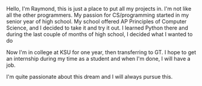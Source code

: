 Hello, I'm Raymond, this is just a place to put all my projects in. I'm not like all the other programmers. My passion for CS/programming started in my senior year of high school. 
My school offered AP Principles of Computer Science, and I decided to take it and try it out. I learned Python there and during the last couple of months of high school, I decided what I wanted to do

Now I'm in college at KSU for one year, then transferring to GT. I hope to get an internship during my time as a student and when I'm done, I will have a job. 

I'm quite passionate about this dream and I will always pursue this.
